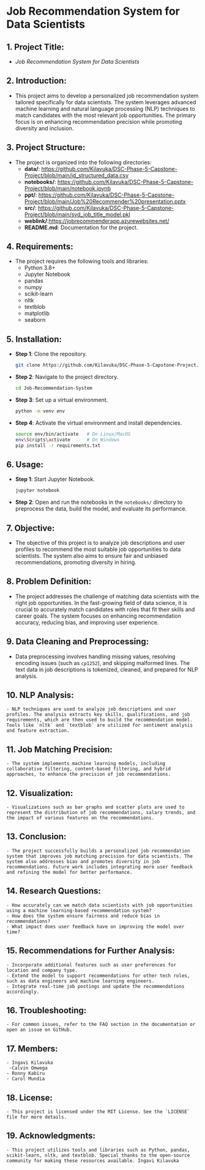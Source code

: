 # **Job Recommendation System for Data Scientists**

## 1. **Project Title**:
   - *Job Recommendation System for Data Scientists*

## 2. **Introduction**:
   - This project aims to develop a personalized job recommendation system tailored specifically for data scientists. The system leverages advanced machine learning and natural language processing (NLP) techniques to match candidates with the most relevant job opportunities. The primary focus is on enhancing recommendation precision while promoting diversity and inclusion.

## 3. **Project Structure**:
   - The project is organized into the following directories:
     - **data/**: https://github.com/Kilavuka/DSC-Phase-5-Capstone-Project/blob/main/jd_structured_data.csv
     - **notebooks/**: https://github.com/Kilavuka/DSC-Phase-5-Capstone-Project/blob/main/notebook.ipynb
     - **ppt/**: https://github.com/Kilavuka/DSC-Phase-5-Capstone-Project/blob/main/Job%20Recommender%20presentation.pptx
     - **src/**: https://github.com/Kilavuka/DSC-Phase-5-Capstone-Project/blob/main/svd_job_title_model.pkl
     - **weblink/**:https://jobrecommenderapp.azurewebsites.net/
     - **README.md**: Documentation for the project.

## 4. **Requirements**:
   - The project requires the following tools and libraries:
     - Python 3.8+
     - Jupyter Notebook
     - pandas
     - numpy
     - scikit-learn
     - nltk
     - textblob
     - matplotlib
     - seaborn

## 5. **Installation**:
   - **Step 1**: Clone the repository.
     ```bash
     git clone https://github.com/Kilavuka/DSC-Phase-5-Capstone-Project.git
     ```
   - **Step 2**: Navigate to the project directory.
     ```bash
     cd Job-Recommendation-System
     ```
   - **Step 3**: Set up a virtual environment.
     ```bash
     python -m venv env
     ```
   - **Step 4**: Activate the virtual environment and install dependencies.
     ```bash
     source env/bin/activate   # On Linux/MacOS
     env\Scripts\activate      # On Windows
     pip install -r requirements.txt
     ```

## 6. **Usage**:
   - **Step 1**: Start Jupyter Notebook.
     ```bash
     jupyter notebook
     ```
   - **Step 2**: Open and run the notebooks in the `notebooks/` directory to preprocess the data, build the model, and evaluate its performance.

## 7. **Objective**:
   - The objective of this project is to analyze job descriptions and user profiles to recommend the most suitable job opportunities to data scientists. The system also aims to ensure fair and unbiased recommendations, promoting diversity in hiring.

## 8. **Problem Definition**:
   - The project addresses the challenge of matching data scientists with the right job opportunities. In the fast-growing field of data science, it is crucial to accurately match candidates with roles that fit their skills and career goals. The system focuses on enhancing recommendation accuracy, reducing bias, and improving user experience.

## 9. **Data Cleaning and Preprocessing**:
   - Data preprocessing involves handling missing values, resolving encoding issues (such as `cp1252`), and skipping malformed lines. The text data in job descriptions is tokenized, cleaned, and prepared for NLP analysis.

## 10. **NLP Analysis**:
    - NLP techniques are used to analyze job descriptions and user profiles. The analysis extracts key skills, qualifications, and job requirements, which are then used to build the recommendation model. Tools like `nltk` and `textblob` are utilized for sentiment analysis and feature extraction.

## 11. **Job Matching Precision**:
    - The system implements machine learning models, including collaborative filtering, content-based filtering, and hybrid approaches, to enhance the precision of job recommendations.

## 12. **Visualization**:
    - Visualizations such as bar graphs and scatter plots are used to represent the distribution of job recommendations, salary trends, and the impact of various features on the recommendations.

## 13. **Conclusion**:
    - The project successfully builds a personalized job recommendation system that improves job matching precision for data scientists. The system also addresses bias and promotes diversity in job recommendations. Future work includes integrating more user feedback and refining the model for better performance.

## 14. **Research Questions**:
    - How accurately can we match data scientists with job opportunities using a machine learning-based recommendation system?
    - How does the system ensure fairness and reduce bias in recommendations?
    - What impact does user feedback have on improving the model over time?

## 15. **Recommendations for Further Analysis**:
    - Incorporate additional features such as user preferences for location and company type.
    - Extend the model to support recommendations for other tech roles, such as data engineers and machine learning engineers.
    - Integrate real-time job postings and update the recommendations accordingly.

## 16. **Troubleshooting**:
    - For common issues, refer to the FAQ section in the documentation or open an issue on GitHub.

## 17. **Members**:
    - Ingavi Kilavuka
     -Calvin Omwega
    - Ronny Kabiru
    - Carol Mundia

## 18. **License**:
    - This project is licensed under the MIT License. See the `LICENSE` file for more details.

## 19. **Acknowledgments**:
    - This project utilizes tools and libraries such as Python, pandas, scikit-learn, nltk, and textblob. Special thanks to the open-source community for making these resources available. Ingavi Kilavuka
